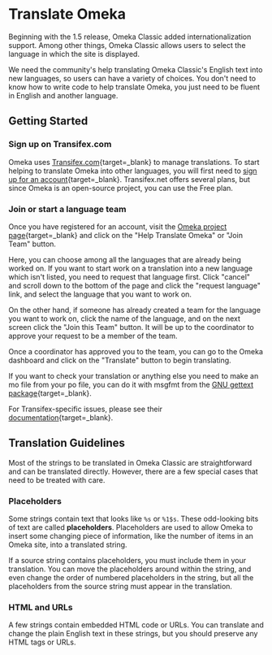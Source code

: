 # Translate Omeka

Beginning with the 1.5 release, Omeka Classic added internationalization support. Among other things, Omeka Classic allows users to select the language in which the site is displayed.

We need the community's help translating Omeka Classic's English text into new languages, so users can have a variety of choices. You don't need to know how to write code to help translate Omeka, you just need to be fluent in English and another language.

## Getting Started

### Sign up on Transifex.com
Omeka uses [Transifex.com](https://www.transifex.com){target=_blank} to manage translations. To start helping to translate Omeka into other languages, you will first need to [sign up for an account](https://www.transifex.com/signup/){target=_blank}. Transifex.net offers several plans, but since Omeka is an open-source project, you can use the Free plan.

### Join or start a language team
Once you have registered for an account, visit the [Omeka project page](https://www.transifex.com/omeka/omeka/){target=_blank} and click on the "Help Translate Omeka" or "Join Team" button.

Here, you can choose among all the languages that are already being worked on. If you want to start work on a translation into a new language which isn't listed, you need to request that language first. Click "cancel" and scroll down to the bottom of the page and click the "request language" link, and select the language that you want to work on.

On the other hand, if someone has already created a team for the language you want to work on, click the name of the language, and on the next screen click the "Join this Team" button. It will be up to the coordinator to approve your request to be a member of the team.

Once a coordinator has approved you to the team,  you can go to the Omeka dashboard and click on the "Translate" button to begin translating.

If you want to check your translation or anything else you need to make an mo file from your po file, you can do it with msgfmt from the [GNU gettext package](http://www.gnu.org/software/gettext/){target=_blank}.

For Transifex-specific issues, please see their [documentation](http://docs.transifex.com/){target=_blank}.

## Translation Guidelines 

Most of the strings to be translated in Omeka Classic are straightforward and can be translated directly. However, there are a few special cases that need to be treated with care.

### Placeholders
Some strings contain text that looks like `%s` or `%1$s`. These odd-looking bits of text are called **placeholders**. Placeholders are used to allow Omeka to insert some changing piece of information, like the number of items in an Omeka site, into a translated string.

If a source string contains placeholders, you must include them in your translation. You can move the placeholders around within the string, and even change the order of numbered placeholders in the string, but all the placeholders from the source string must appear in the translation.

### HTML and URLs
A few strings contain embedded HTML code or URLs. You can translate and change the plain English text in these strings, but you should preserve any HTML tags or URLs.
